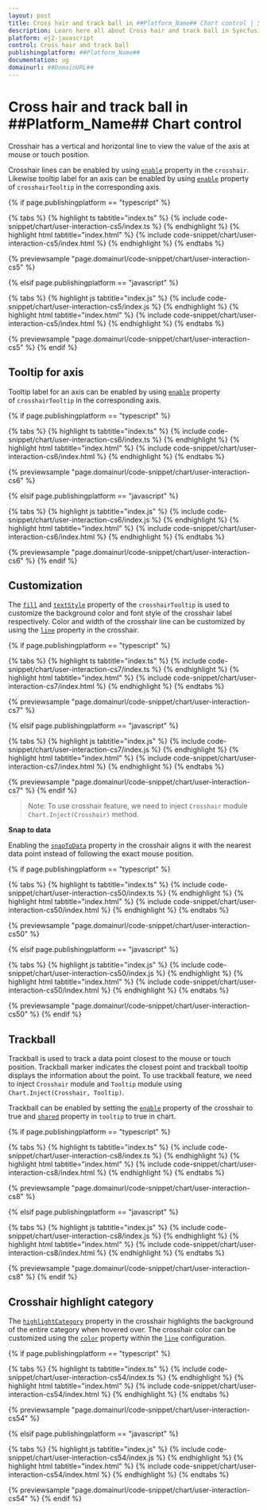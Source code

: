 ```yaml
---
layout: post
title: Cross hair and track ball in ##Platform_Name## Chart control | Syncfusion
description: Learn here all about Cross hair and track ball in Syncfusion ##Platform_Name## Chart control of Syncfusion Essential JS 2 and more.
platform: ej2-javascript
control: Cross hair and track ball 
publishingplatform: ##Platform_Name##
documentation: ug
domainurl: ##DomainURL##
---
```


# Cross hair and track ball in ##Platform_Name## Chart control

Crosshair has a vertical and horizontal line to view the value of the axis at mouse or touch position.

Crosshair lines can be enabled by using [`enable`](../api/chart/crosshairTooltip/#enable-boolean) property in the `crosshair`. Likewise tooltip label for an axis can be enabled by using [`enable`](../api/chart/crosshairTooltipModel/#enable-boolean) property of `crosshairTooltip` in the corresponding axis.

{% if page.publishingplatform == "typescript" %}

{% tabs %}
{% highlight ts tabtitle="index.ts" %}
{% include code-snippet/chart/user-interaction-cs5/index.ts %}
{% endhighlight %}
{% highlight html tabtitle="index.html" %}
{% include code-snippet/chart/user-interaction-cs5/index.html %}
{% endhighlight %}
{% endtabs %}
        
{% previewsample "page.domainurl/code-snippet/chart/user-interaction-cs5" %}

{% elsif page.publishingplatform == "javascript" %}

{% tabs %}
{% highlight js tabtitle="index.js" %}
{% include code-snippet/chart/user-interaction-cs5/index.js %}
{% endhighlight %}
{% highlight html tabtitle="index.html" %}
{% include code-snippet/chart/user-interaction-cs5/index.html %}
{% endhighlight %}
{% endtabs %}

{% previewsample "page.domainurl/code-snippet/chart/user-interaction-cs5" %}
{% endif %}

## Tooltip for axis

Tooltip label for an axis can be enabled by using [`enable`](../api/chart/crosshairTooltipModel/#enable-boolean) property of `crosshairTooltip` in the corresponding axis.

{% if page.publishingplatform == "typescript" %}

{% tabs %}
{% highlight ts tabtitle="index.ts" %}
{% include code-snippet/chart/user-interaction-cs6/index.ts %}
{% endhighlight %}
{% highlight html tabtitle="index.html" %}
{% include code-snippet/chart/user-interaction-cs6/index.html %}
{% endhighlight %}
{% endtabs %}
        
{% previewsample "page.domainurl/code-snippet/chart/user-interaction-cs6" %}

{% elsif page.publishingplatform == "javascript" %}

{% tabs %}
{% highlight js tabtitle="index.js" %}
{% include code-snippet/chart/user-interaction-cs6/index.js %}
{% endhighlight %}
{% highlight html tabtitle="index.html" %}
{% include code-snippet/chart/user-interaction-cs6/index.html %}
{% endhighlight %}
{% endtabs %}

{% previewsample "page.domainurl/code-snippet/chart/user-interaction-cs6" %}
{% endif %}

## Customization

The [`fill`](../api/chart/crosshairTooltip/#fill-string) and [`textStyle`](../api/chart/crosshairTooltip/#textstyle-fontmodel) property of the `crosshairTooltip` is used to customize the background color and font style of the crosshair label respectively. Color and width of the crosshair line can be customized by using the [`line`](../api/chart/crosshairSettingsModel/#line-bordermodel) property in the crosshair.

{% if page.publishingplatform == "typescript" %}

{% tabs %}
{% highlight ts tabtitle="index.ts" %}
{% include code-snippet/chart/user-interaction-cs7/index.ts %}
{% endhighlight %}
{% highlight html tabtitle="index.html" %}
{% include code-snippet/chart/user-interaction-cs7/index.html %}
{% endhighlight %}
{% endtabs %}
        
{% previewsample "page.domainurl/code-snippet/chart/user-interaction-cs7" %}

{% elsif page.publishingplatform == "javascript" %}

{% tabs %}
{% highlight js tabtitle="index.js" %}
{% include code-snippet/chart/user-interaction-cs7/index.js %}
{% endhighlight %}
{% highlight html tabtitle="index.html" %}
{% include code-snippet/chart/user-interaction-cs7/index.html %}
{% endhighlight %}
{% endtabs %}

{% previewsample "page.domainurl/code-snippet/chart/user-interaction-cs7" %}
{% endif %}

>Note: To use crosshair feature, we need to inject `Crosshair` module `Chart.Inject(Crosshair)` method.

**Snap to data**

Enabling the [`snapToData`](../api/chart/crosshairSettingsModel/#snaptodata) property in the crosshair aligns it with the nearest data point instead of following the exact mouse position.

{% if page.publishingplatform == "typescript" %}

{% tabs %}
{% highlight ts tabtitle="index.ts" %}
{% include code-snippet/chart/user-interaction-cs50/index.ts %}
{% endhighlight %}
{% highlight html tabtitle="index.html" %}
{% include code-snippet/chart/user-interaction-cs50/index.html %}
{% endhighlight %}
{% endtabs %}
        
{% previewsample "page.domainurl/code-snippet/chart/user-interaction-cs50" %}

{% elsif page.publishingplatform == "javascript" %}

{% tabs %}
{% highlight js tabtitle="index.js" %}
{% include code-snippet/chart/user-interaction-cs50/index.js %}
{% endhighlight %}
{% highlight html tabtitle="index.html" %}
{% include code-snippet/chart/user-interaction-cs50/index.html %}
{% endhighlight %}
{% endtabs %}

{% previewsample "page.domainurl/code-snippet/chart/user-interaction-cs50" %}
{% endif %}

## Trackball

Trackball is used to track a data point closest to the mouse or touch position. Trackball marker indicates the closest point and trackball tooltip displays the information about the point. To use trackball feature, we need to inject `Crosshair` module and `Tooltip` module using `Chart.Inject(Crosshair, Tooltip)`.

Trackball can be enabled by setting the [`enable`](../api/chart/crosshairSettings/#enable-boolean) property of the crosshair to true and [`shared`](../api/chart/tooltipSettings/#shared-boolean) property in `tooltip` to true in chart.

{% if page.publishingplatform == "typescript" %}

{% tabs %}
{% highlight ts tabtitle="index.ts" %}
{% include code-snippet/chart/user-interaction-cs8/index.ts %}
{% endhighlight %}
{% highlight html tabtitle="index.html" %}
{% include code-snippet/chart/user-interaction-cs8/index.html %}
{% endhighlight %}
{% endtabs %}
        
{% previewsample "page.domainurl/code-snippet/chart/user-interaction-cs8" %}

{% elsif page.publishingplatform == "javascript" %}

{% tabs %}
{% highlight js tabtitle="index.js" %}
{% include code-snippet/chart/user-interaction-cs8/index.js %}
{% endhighlight %}
{% highlight html tabtitle="index.html" %}
{% include code-snippet/chart/user-interaction-cs8/index.html %}
{% endhighlight %}
{% endtabs %}

{% previewsample "page.domainurl/code-snippet/chart/user-interaction-cs8" %}
{% endif %}

## Crosshair highlight category

The [`highlightCategory`](../api/chart/crosshairSettings/#highlightcategory) property in the crosshair highlights the background of the entire category when hovered over. The crosshair color can be customized using the [`color`](../api/chart/borderModel/#color) property within the [`line`](../api/chart/crosshairSettings/#line) configuration.

{% if page.publishingplatform == "typescript" %}

{% tabs %}
{% highlight ts tabtitle="index.ts" %}
{% include code-snippet/chart/user-interaction-cs54/index.ts %}
{% endhighlight %}
{% highlight html tabtitle="index.html" %}
{% include code-snippet/chart/user-interaction-cs54/index.html %}
{% endhighlight %}
{% endtabs %}
        
{% previewsample "page.domainurl/code-snippet/chart/user-interaction-cs54" %}

{% elsif page.publishingplatform == "javascript" %}

{% tabs %}
{% highlight js tabtitle="index.js" %}
{% include code-snippet/chart/user-interaction-cs54/index.js %}
{% endhighlight %}
{% highlight html tabtitle="index.html" %}
{% include code-snippet/chart/user-interaction-cs54/index.html %}
{% endhighlight %}
{% endtabs %}

{% previewsample "page.domainurl/code-snippet/chart/user-interaction-cs54" %}
{% endif %}

